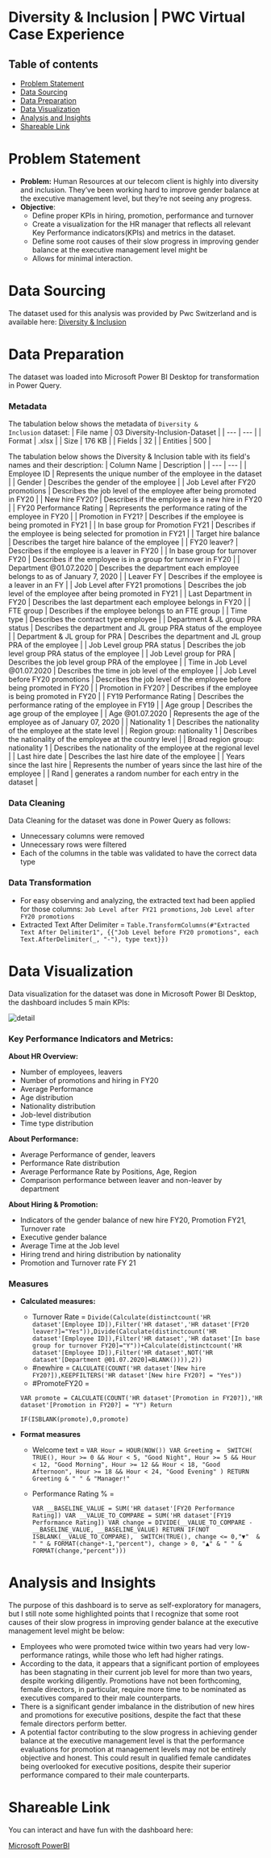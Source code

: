 # Diversity & Inclusion | PWC Virtual Case Experience

## Table of contents
- [Problem Statement]()
- [Data Sourcing]()
- [Data Preparation]()
- [Data Visualization]()
- [Analysis and Insights]()
- [Shareable Link]()

# Problem Statement

- **Problem:** Human Resources at our telecom client is highly into diversity and inclusion. They’ve been working hard to improve gender balance at the executive management level, but they’re not seeing any progress.
- **Objective**:
    - Define proper KPIs in hiring, promotion, performance and turnover
    - Create a visualization for the HR manager that reflects all relevant Key Performance indicators(KPIs) and metrics in the dataset.
    - Define some root causes of their slow progress in improving gender balance at the executive management level might be
    - Allows for minimal interaction.
   
# Data Sourcing

The dataset used for this analysis was provided by Pwc Switzerland and is available here: [Diversity & Inclusion](https://cdn.theforage.com/vinternships/companyassets/4sLyCPgmsy8DA6Dh3/03%20Diversity-Inclusion-Dataset.xlsx)

# Data Preparation

The dataset was loaded into Microsoft Power BI Desktop for transformation in Power Query.

### **Metadata**

The tabulation below shows the metadata of `Diversity & Inclusion` dataset:
| File name | 03 Diversity-Inclusion-Dataset |
| --- | --- |
| Format | .xlsx |
| Size | 176 KB |
| Fields | 32 |
| Entities | 500 |

The tabulation below shows the Diversity & Inclusion table with its field's names and their description:
| Column Name | Description |
| --- | --- |
| Employee ID | Represents the unique number of the employee in the dataset |
| Gender | Describes the gender of the employee |
| Job Level after FY20 promotions | Describes the job level of the employee after being promoted in FY20 |
| New hire FY20? | Describes if the employee is a new hire in FY20 |
| FY20 Performance Rating | Represents the performance rating of the employee in FY20 |
| Promotion in FY21? | Describes if the employee is being promoted in FY21 |
| In base group for Promotion FY21 | Describes if the employee is being selected for promotion in FY21 |
| Target hire balance | Describes the target hire balance of the employee |
| FY20 leaver? | Describes if the employee is a leaver in FY20 |
| In base group for turnover FY20 | Describes if the employee is in a group for turnover in FY20 |
| Department @01.07.2020 | Describes the department each employee belongs to as of January 7, 2020 |
| Leaver FY | Describes if the employee is a leaver in an FY |
| Job Level after FY21 promotions | Describes the job level of the employee after being promoted in FY21 |
| Last Department in FY20 | Describes the last department each employee belongs in FY20 |
| FTE group | Describes if the employee belongs to an FTE group |
| Time type | Describes the contract type employee |
| Department & JL group PRA status | Describes the department and JL group PRA status of the employee |
| Department & JL group for PRA | Describes the department and JL group PRA of the employee |
| Job Level group PRA status | Describes the job level group PRA status of the employee |
| Job Level group for PRA | Describes the job level group PRA of the employee |
| Time in Job Level @01.07.2020 | Describes the time in job level of the employee |
| Job Level before FY20 promotions | Describes the job level of the employee before being promoted in FY20 |
| Promotion in FY20? | Describes if the employee is being promoted in FY20 |
| FY19 Performance Rating | Describes the performance rating of the employee in FY19 |
| Age group | Describes the age group of the employee |
| Age @01.07.2020 | Represents the age of the employee as of January 07, 2020 |
| Nationality 1 | Describes the nationality of the employee at the state level |
| Region group: nationality 1 | Describes the nationality of the employee at the country level |
| Broad region group: nationality 1 | Describes the nationality of the employee at the regional level |
| Last hire date | Describes the last hire date of the employee |
| Years since the last hire | Represents the number of years since the last hire of the employee |
| Rand | generates a random number for each entry in the dataset |

### Data Cleaning

Data Cleaning for the dataset was done in Power Query as follows:

- Unnecessary columns were removed
- Unnecessary rows were filtered
- Each of the columns in the table was validated to have the correct data type

### Data Transformation

- For easy observing and analyzing, the extracted text had been applied for those columns: `Job Level after FY21 promotions`, `Job Level after FY20 promotions`
- Extracted Text After Delimiter = `Table.TransformColumns(#"Extracted Text After Delimiter1", {{"Job Level before FY20 promotions", each Text.AfterDelimiter(_, "-"), type text}})`

# Data Visualization

Data visualization for the dataset was done in Microsoft Power BI Desktop, the dashboard includes 5 main KPIs:


![detail]()

### Key Performance Indicators and Metrics:

**About HR Overview:**

- Number of employees, leavers
- Number of promotions and hiring in FY20
- Average Performance
- Age distribution
- Nationality distribution
- Job-level distribution
- Time type distribution

**About Performance:**

- Average Performance of gender, leavers
- Performance Rate distribution
- Average Performance Rate by Positions, Age, Region
- Comparison performance between leaver and non-leaver by department

**About Hiring & Promotion:**

- Indicators of the gender balance of new hire FY20, Promotion FY21, Turnover rate
- Executive gender balance
- Average Time at the Job level
- Hiring trend and hiring distribution by nationality
- Promotion and Turnover rate FY 21

### Measures

- **Calculated measures:**
    - Turnover Rate = `Divide(Calculate(distinctcount('HR dataset'[Employee ID]),Filter('HR dataset','HR dataset'[FY20 leaver?]="Yes")),Divide(Calculate(distinctcount('HR dataset'[Employee ID]),Filter('HR dataset','HR dataset'[In base group for turnover FY20]="Y"))+Calculate(distinctcount('HR dataset'[Employee ID]),Filter('HR dataset',NOT('HR dataset'[Department @01.07.2020]=BLANK()))),2))`
    - #newhire = `CALCULATE(COUNT('HR dataset'[New hire FY20?]),KEEPFILTERS('HR dataset'[New hire FY20?] = "Yes"))`
    - #PromoteFY20 =
    
    `VAR promote = CALCULATE(COUNT('HR dataset'[Promotion in FY20?]),'HR dataset'[Promotion in FY20?] = "Y")
    Return` 
    
    `IF(ISBLANK(promote),0,promote)`
    
- **Format measures**
    - Welcome text = 
    `VAR Hour = HOUR(NOW())
    VAR Greeting = 
    SWITCH(
        TRUE(),
        Hour >= 0 && Hour < 5, "Good Night",
        Hour >= 5 && Hour < 12, "Good Morning",
        Hour >= 12 && Hour < 18, "Good Afternoon",
        Hour >= 18 && Hour < 24, "Good Evening"
    )
    RETURN
    Greeting & " " & "Manager!"`
    - Performance Rating % =
        
        `VAR __BASELINE_VALUE = SUM('HR dataset'[FY20 Performance Rating])
        VAR __VALUE_TO_COMPARE = SUM('HR dataset'[FY19 Performance Rating])
        VAR change = DIVIDE(__VALUE_TO_COMPARE - __BASELINE_VALUE, __BASELINE_VALUE)
        RETURN
        		IF(NOT ISBLANK(__VALUE_TO_COMPARE), 
        		SWITCH(TRUE(),
                change <= 0,"▼"  & " " & FORMAT(change*-1,"percent"),
                change > 0, "▲" & " " & FORMAT(change,"percent")))`
        

# Analysis and Insights

The purpose of this dashboard is to serve as self-exploratory for managers, but I still note some highlighted points that I recognize that some root causes of their slow progress in improving gender balance at the executive management level might be below:

- Employees who were promoted twice within two years had very low-performance ratings, while those who left had higher ratings.
- According to the data, it appears that a significant portion of employees has been stagnating in their current job level for more than two years, despite working diligently. Promotions have not been forthcoming, female directors, in particular, require more time to be nominated as executives compared to their male counterparts.
- There is a significant gender imbalance in the distribution of new hires and promotions for executive positions, despite the fact that these female directors perform better.
- A potential factor contributing to the slow progress in achieving gender balance at the executive management level is that the performance evaluations for promotion at management levels may not be entirely objective and honest. This could result in qualified female candidates being overlooked for executive positions, despite their superior performance compared to their male counterparts.


# Shareable Link

You can interact and have fun with the dashboard here:

[Microsoft PowerBI]() 
